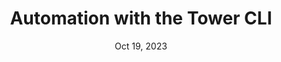 ---
slug: oct-19-harshil-patel
timeframe: 12:15 - 12:45 PM (30 min)
title: "Automation with the Tower CLI"
datetime: 2023-10-19T12:15:00.000Z
date: Oct 19, 2023
time: 12:15 PM
isChild: false
hasPage: true
speakers:
  - Harshil Patel
tags:
  - Ecosystem
youtube: 
youtubeUrl: 
---